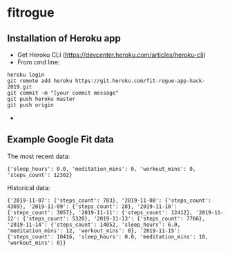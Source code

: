 # fitrogue

## Installation of Heroku app

* Get Heroku CLI (https://devcenter.heroku.com/articles/heroku-cli)
* From cmd line:
```
heroku login
git remote add heroku https://git.heroku.com/fit-rogue-app-hack-2019.git
git commit -m "[your commit message"
git push heroku master
git push origin
```
* 

## Example Google Fit data

The most recent data:

```
{'sleep_hours': 0.0, 'meditation_mins': 0, 'workout_mins': 0, 'steps_count': 12302}
```

Historical data:

```
{'2019-11-07': {'steps_count': 703}, '2019-11-08': {'steps_count': 4369}, '2019-11-09': {'steps_count': 28}, '2019-11-10': {'steps_count': 3057}, '2019-11-11': {'steps_count': 12412}, '2019-11-12': {'steps_count': 5320}, '2019-11-13': {'steps_count': 7766}, '2019-11-14': {'steps_count': 14052, 'sleep_hours': 6.0, 'meditation_mins': 12, 'workout_mins': 0}, '2019-11-15': {'steps_count': 10416, 'sleep_hours': 0.0, 'meditation_mins': 10, 'workout_mins': 0}}
```
